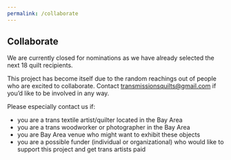 ```yaml
---
permalink: /collaborate
---
```


## Collaborate

We are currently closed for nominations as we have already
selected the next 18 quilt recipients.

This project has become itself due to the random reachings out
of people who are excited to collaborate. Contact
[transmissionsquilts@gmail.com](mailto:transmissionsquilts@gmail.com) if you’d like to be involved in
any way.

Please especially contact us if:

- you are a trans textile artist/quilter located in the Bay Area
- you are a trans woodworker or photographer in the Bay Area
- you are Bay Area venue who might want to exhibit these objects
- you are a possible funder (individual or organizational) who
would like to support this project and get trans artists paid
